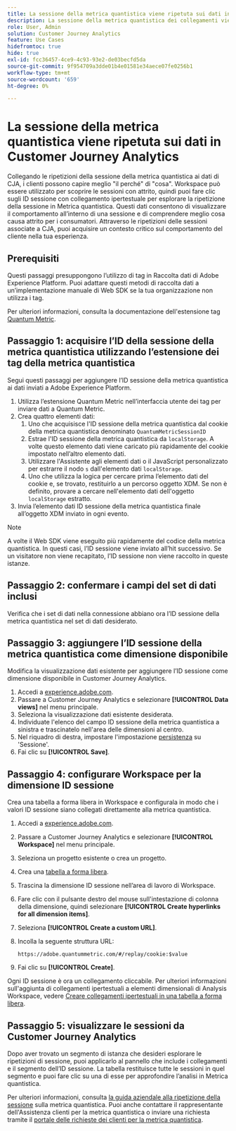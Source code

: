 ```yaml
---
title: La sessione della metrica quantistica viene ripetuta sui dati in Customer Journey Analytics
description: La sessione della metrica quantistica dei collegamenti viene ripetuta con i dati di CJA per comprendere meglio "il perché" dietro "cosa".
role: User, Admin
solution: Customer Journey Analytics
feature: Use Cases
hidefromtoc: true
hide: true
exl-id: fcc36457-4ce9-4c93-93e2-de03becfd5da
source-git-commit: 9f954709a3dde01b4e01581e34aece07fe0256b1
workflow-type: tm+mt
source-wordcount: '659'
ht-degree: 0%

---
```


# La sessione della metrica quantistica viene ripetuta sui dati in Customer Journey Analytics

Collegando le ripetizioni della sessione della metrica quantistica ai dati di CJA, i clienti possono capire meglio &quot;il perché&quot; di &quot;cosa&quot;.  Workspace può essere utilizzato per scoprire le sessioni con attrito, quindi puoi fare clic sugli ID sessione con collegamento ipertestuale per esplorare la ripetizione della sessione in Metrica quantistica.  Questi dati consentono di visualizzare il comportamento all’interno di una sessione e di comprendere meglio cosa causa attrito per i consumatori.  Attraverso le ripetizioni delle sessioni associate a CJA, puoi acquisire un contesto critico sul comportamento del cliente nella tua esperienza.

## Prerequisiti

Questi passaggi presuppongono l’utilizzo di tag in Raccolta dati di Adobe Experience Platform. Puoi adattare questi metodi di raccolta dati a un’implementazione manuale di Web SDK se la tua organizzazione non utilizza i tag.

Per ulteriori informazioni, consulta la documentazione dell&#39;estensione tag [Quantum Metric](https://experienceleague.adobe.com/en/docs/experience-platform/destinations/catalog/analytics/quantum-metric).

## Passaggio 1: acquisire l’ID della sessione della metrica quantistica utilizzando l’estensione dei tag della metrica quantistica

Segui questi passaggi per aggiungere l’ID sessione della metrica quantistica ai dati inviati a Adobe Experience Platform.

1. Utilizza l’estensione Quantum Metric nell’interfaccia utente dei tag per inviare dati a Quantum Metric.
1. Crea quattro elementi dati:
   1. Uno che acquisisce l&#39;ID sessione della metrica quantistica dal cookie della metrica quantistica denominato `QuantumMetricSessionID`
   1. Estrae l&#39;ID sessione della metrica quantistica da `localStorage`. A volte questo elemento dati viene caricato più rapidamente del cookie impostato nell’altro elemento dati.
   1. Utilizzare l&#39;Assistente agli elementi dati o il JavaScript personalizzato per estrarre il nodo `s` dall&#39;elemento dati `localStorage`.
   1. Uno che utilizza la logica per cercare prima l’elemento dati del cookie e, se trovato, restituirlo a un percorso oggetto XDM. Se non è definito, provare a cercare nell&#39;elemento dati dell&#39;oggetto `localStorage` estratto.
1. Invia l’elemento dati ID sessione della metrica quantistica finale all’oggetto XDM inviato in ogni evento.

>[!NOTE]
>A volte il Web SDK viene eseguito più rapidamente del codice della metrica quantistica. In questi casi, l’ID sessione viene inviato all’hit successivo. Se un visitatore non viene recapitato, l’ID sessione non viene raccolto in queste istanze.

## Passaggio 2: confermare i campi del set di dati inclusi

Verifica che i set di dati nella connessione abbiano ora l’ID sessione della metrica quantistica nel set di dati desiderato.

## Passaggio 3: aggiungere l’ID sessione della metrica quantistica come dimensione disponibile

Modifica la visualizzazione dati esistente per aggiungere l’ID sessione come dimensione disponibile in Customer Journey Analytics.

1. Accedi a [experience.adobe.com](https://experience.adobe.com).
1. Passare a Customer Journey Analytics e selezionare **[!UICONTROL Data views]** nel menu principale.
1. Seleziona la visualizzazione dati esistente desiderata.
1. Individuate l&#39;elenco del campo ID sessione della metrica quantistica a sinistra e trascinatelo nell&#39;area delle dimensioni al centro.
1. Nel riquadro di destra, impostare l&#39;impostazione [persistenza](/help/data-views/component-settings/persistence.md) su &#39;Sessione&#39;.
1. Fai clic su **[!UICONTROL Save]**.

## Passaggio 4: configurare Workspace per la dimensione ID sessione

Crea una tabella a forma libera in Workspace e configurala in modo che i valori ID sessione siano collegati direttamente alla metrica quantistica.

1. Accedi a [experience.adobe.com](https://experience.adobe.com).
1. Passare a Customer Journey Analytics e selezionare **[!UICONTROL Workspace]** nel menu principale.
1. Seleziona un progetto esistente o crea un progetto.
1. Crea una [tabella a forma libera](/help/analysis-workspace/visualizations/freeform-table/freeform-table.md).
1. Trascina la dimensione ID sessione nell’area di lavoro di Workspace.
1. Fare clic con il pulsante destro del mouse sull&#39;intestazione di colonna della dimensione, quindi selezionare **[!UICONTROL Create hyperlinks for all dimension items]**.
1. Seleziona **[!UICONTROL Create a custom URL]**.
1. Incolla la seguente struttura URL:

   ```
   https://adobe.quantummetric.com/#/replay/cookie:$value
   ```

1. Fai clic su **[!UICONTROL Create]**.

Ogni ID sessione è ora un collegamento cliccabile. Per ulteriori informazioni sull&#39;aggiunta di collegamenti ipertestuali a elementi dimensionali di Analysis Workspace, vedere [Creare collegamenti ipertestuali in una tabella a forma libera](/help/analysis-workspace/visualizations/freeform-table/freeform-table-hyperlinks.md).

## Passaggio 5: visualizzare le sessioni da Customer Journey Analytics

Dopo aver trovato un segmento di istanza che desideri esplorare le ripetizioni di sessione, puoi applicarlo al pannello che include i collegamenti e il segmento dell’ID sessione. La tabella restituisce tutte le sessioni in quel segmento e puoi fare clic su una di esse per approfondire l’analisi in Metrica quantistica.

Per ulteriori informazioni, consulta [la guida aziendale alla ripetizione della sessione](https://www.quantummetric.com/resources/ebook/the-enterprise-guide-to-session-replay) sulla metrica quantistica. Puoi anche contattare il rappresentante dell&#39;Assistenza clienti per la metrica quantistica o inviare una richiesta tramite il [portale delle richieste dei clienti per la metrica quantistica](https://community.quantummetric.com/s/public-support-page).
